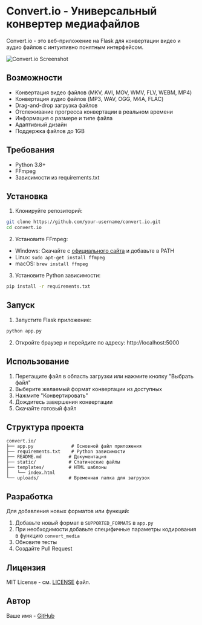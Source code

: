 # Convert.io - Универсальный конвертер медиафайлов

Convert.io - это веб-приложение на Flask для конвертации видео и аудио файлов с интуитивно понятным интерфейсом.

![Convert.io Screenshot](static/screenshot.png)

## Возможности

- Конвертация видео файлов (MKV, AVI, MOV, WMV, FLV, WEBM, MP4)
- Конвертация аудио файлов (MP3, WAV, OGG, M4A, FLAC)
- Drag-and-drop загрузка файлов
- Отслеживание прогресса конвертации в реальном времени
- Информация о размере и типе файла
- Адаптивный дизайн
- Поддержка файлов до 1GB

## Требования

- Python 3.8+
- FFmpeg
- Зависимости из requirements.txt

## Установка

1. Клонируйте репозиторий:
```bash
git clone https://github.com/your-username/convert.io.git
cd convert.io
```

2. Установите FFmpeg:
- Windows: Скачайте с [официального сайта](https://ffmpeg.org/download.html) и добавьте в PATH
- Linux: `sudo apt-get install ffmpeg`
- macOS: `brew install ffmpeg`

3. Установите Python зависимости:
```bash
pip install -r requirements.txt
```

## Запуск

1. Запустите Flask приложение:
```bash
python app.py
```

2. Откройте браузер и перейдите по адресу: http://localhost:5000

## Использование

1. Перетащите файл в область загрузки или нажмите кнопку "Выбрать файл"
2. Выберите желаемый формат конвертации из доступных
3. Нажмите "Конвертировать"
4. Дождитесь завершения конвертации
5. Скачайте готовый файл

## Структура проекта

```
convert.io/
├── app.py              # Основной файл приложения
├── requirements.txt    # Python зависимости
├── README.md          # Документация
├── static/            # Статические файлы
├── templates/         # HTML шаблоны
│   └── index.html    
└── uploads/           # Временная папка для загрузок
```

## Разработка

Для добавления новых форматов или функций:

1. Добавьте новый формат в `SUPPORTED_FORMATS` в `app.py`
2. При необходимости добавьте специфичные параметры кодирования в функцию `convert_media`
3. Обновите тесты
4. Создайте Pull Request

## Лицензия

MIT License - см. [LICENSE](LICENSE) файл.

## Автор

Ваше имя - [GitHub](https://github.com/your-username)
